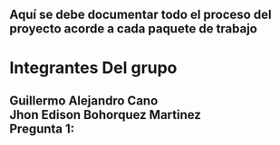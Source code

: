 ## Aquí se debe  documentar todo el proceso del proyecto acorde a cada paquete de trabajo


Integrantes Del grupo
=======================
Guillermo Alejandro Cano   
Jhon Edison Bohorquez Martinez  
Pregunta 1:
------------
